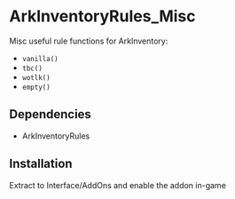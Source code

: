 # ArkInventoryRules_Misc

Misc useful rule functions for ArkInventory:
- `vanilla()`
- `tbc()`
- `wotlk()`
- `empty()`

## Dependencies

- ArkInventoryRules

## Installation

Extract to Interface/AddOns and enable the addon in-game
